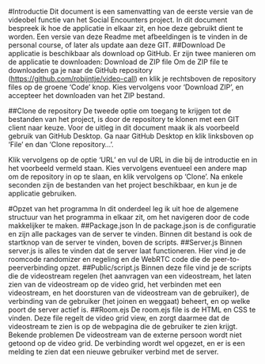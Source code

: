 #Introductie
Dit document is een samenvatting van de eerste versie van de videobel functie van het Social Encounters project. In dit document bespreek ik hoe de applicatie in elkaar zit, en hoe deze gebruikt dient te worden.
Een versie van deze Readme met afbeeldingen is te vinden in de personal course, of later als update aan deze GIT.
##Download
De applicatie is beschikbaar als download op GitHub. Er zijn twee manieren om de applicatie te downloaden:
Download de ZIP file
Om de ZIP file te downloaden ga je naar de GitHub repository (https://github.com/robijntje/video-call) en klik je rechtsboven de repository files op de groene ‘Code’ knop. Kies vervolgens voor ‘Download ZIP’, en accepteer het downloaden van het ZIP bestand.
 
##Clone de repository
De tweede optie om toegang te krijgen tot de bestanden van het project, is door de repository te klonen met een GIT client naar keuze. Voor de uitleg in dit document maak ik als voorbeeld gebruik van GitHub Desktop.
Ga naar GitHub Desktop en klik linksboven op ‘File’ en dan ‘Clone repository…’.
 
Klik vervolgens op de optie ‘URL’ en vul de URL in die bij de introductie en in het voorbeeld vermeld staan. Kies vervolgens eventueel een andere map om de repository in op te slaan, en klik vervolgens op ‘Clone’. Na enkele seconden zijn de bestanden van het project beschikbaar, en kun je de applicatie gebruiken.
 
#Opzet van het programma
In dit onderdeel leg ik uit hoe de algemene structuur van het programma in elkaar zit, om het navigeren door de code makkelijker te maken.
##Package.json
In de package.json is de configuratie en zijn alle packages van de server te vinden. Binnen dit bestand is ook de startknop van de server te vinden, boven de scripts.
##Server.js
Binnen server.js is alles te vinden dat de server laat functioneren. Hier vind je de roomcode randomizer en regeling en de WebRTC code die de peer-to-peerverbinding opzet.
##Public/script.js
Binnen deze file vind je de scripts die de videostream regelen (het aanvragen van een videostream, het laten zien van de videostream op de video grid, het verbinden met een videostream, en het doorsturen van de videostream van de gebruiker), de verbinding van de gebruiker (het joinen en weggaat) beheert, en op welke poort de server actief is.
##Room.ejs
De room.ejs file is de HTML en CSS te vinden. Deze file regelt de video grid view, en zorgt daarmee dat de videostream te zien is op de webpagina die de gebruiker te zien krijgt.
Bekende problemen
De videostream van de externe persoon wordt niet getoond op de video grid. De verbinding wordt wel opgezet, en er is een melding te zien dat een nieuwe gebruiker verbind met de server.
